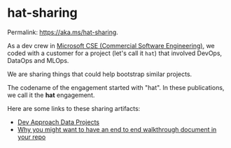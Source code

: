 # hat-sharing

Permalink: <https://aka.ms/hat-sharing>.

As a dev crew in [Microsoft CSE (Commercial Software Engineering)](https://github.com/microsoft/code-with-engineering-playbook/blob/master/CSE.md),
we coded with a customer for a project (let's call it `hat`) that involved DevOps, DataOps and MLOps.

We are sharing things that could help bootstrap similar projects.

The codename of the engagement started with "hat". In these publications, we call it the **hat** engagement.

Here are some links to these sharing artifacts:

- [Dev Approach Data Projects](https://ssrikantan.github.io/blog/2021/04/08/dev-approach-data-projects)
- [Why you might want to have an end to end walkthrough document in your repo](https://blog.3-4.fr/2021/04/12/end-to-end-walkthrough/)
